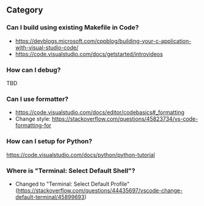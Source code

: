 ## Category

### Can I build using existing Makefile in Code?
- https://devblogs.microsoft.com/cppblog/building-your-c-application-with-visual-studio-code/
- https://code.visualstudio.com/docs/getstarted/introvideos

### How can I debug?
TBD

### Can I use formatter?
- https://code.visualstudio.com/docs/editor/codebasics#_formatting
- Change style: https://stackoverflow.com/questions/45823734/vs-code-formatting-for

### How can I setup for Python?
https://code.visualstudio.com/docs/python/python-tutorial

### Where is "Terminal: Select Default Shell"?
- Changed to "Terminal: Select Default Profile" (https://stackoverflow.com/questions/44435697/vscode-change-default-terminal/45899693)
